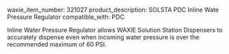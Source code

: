 waxie_item_number: 321027
product_description: SOLSTA PDC Inline Wate Pressure Regulator
compatible_with: PDC

Inline Water Pressure Regulator allows WAXIE Solution Station Dispensers to accurately dispense even when incoming water pressure is over the recommended maximum of 60 PSI.
